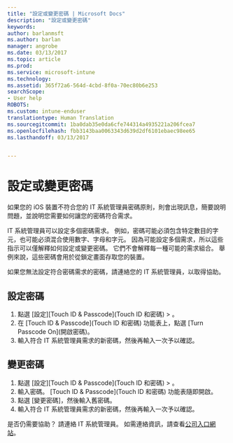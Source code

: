 ```yaml
---
title: "設定或變更密碼 | Microsoft Docs"
description: "設定或變更密碼"
keywords: 
author: barlanmsft
ms.author: barlan
manager: angrobe
ms.date: 03/13/2017
ms.topic: article
ms.prod: 
ms.service: microsoft-intune
ms.technology: 
ms.assetid: 365f72a6-564d-4cbd-8f0a-70ec80b6e253
searchScope:
- User help
ROBOTS: 
ms.custom: intune-enduser
translationtype: Human Translation
ms.sourcegitcommit: 1ba0dab35e0da6cfe744314a4935221a206fcea7
ms.openlocfilehash: fbb3143baa0063343d639d2df6101ebaec98ee65
ms.lasthandoff: 03/13/2017


---
```


# <a name="set-or-change-your-passcode"></a>設定或變更密碼

如果您的 iOS 裝置不符合您的 IT 系統管理員密碼原則，則會出現訊息，簡要說明問題，並說明您需要如何讓您的密碼符合需求。

IT 系統管理員可以設定多個密碼需求。 例如，密碼可能必須包含特定數目的字元，也可能必須混合使用數字、字母和字元。 因為可能設定多個需求，所以這些指示可以僅解釋如何設定或變更密碼。 它們不會解釋每一種可能的需求組合。 舉例來說，這些密碼會用於從鎖定畫面存取您的裝置。

如果您無法設定符合密碼需求的密碼，請連絡您的 IT 系統管理員，以取得協助。

## <a name="set-your-passcode"></a>設定密碼

1. 點選 [設定][Touch ID & Passcode]\(Touch ID 和密碼) > 。
2. 在 [Touch ID & Passcode]\(Touch ID 和密碼) 功能表上，點選 [Turn Passcode On]\(開啟密碼)。
3. 輸入符合 IT 系統管理員需求的新密碼，然後再輸入一次予以確認。

## <a name="change-your-passcode"></a>變更密碼

1. 點選 [設定][Touch ID & Passcode]\(Touch ID 和密碼) > 。
2. 輸入密碼。 [Touch ID & Passcode]\(Touch ID 和密碼) 功能表隨即開啟。
2. 點選 [變更密碼]，然後輸入舊密碼。
3. 輸入符合 IT 系統管理員需求的新密碼，然後再輸入一次予以確認。

是否仍需要協助？ 請連絡 IT 系統管理員。 如需連絡資訊，請查看[公司入口網站](http://portal.manage.microsoft.com)。

